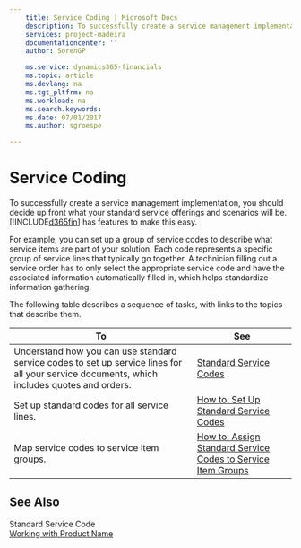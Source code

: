 ```yaml
---
    title: Service Coding | Microsoft Docs
    description: To successfully create a service management implementation, you should decide up front what your standard service offerings and scenarios will be. [!INCLUDE[d365fin](../../includes/d365fin_md.md)] has features to make this easy.
    services: project-madeira
    documentationcenter: ''
    author: SorenGP

    ms.service: dynamics365-financials
    ms.topic: article
    ms.devlang: na
    ms.tgt_pltfrm: na
    ms.workload: na
    ms.search.keywords:
    ms.date: 07/01/2017
    ms.author: sgroespe

---
```

# Service Coding
To successfully create a service management implementation, you should decide up front what your standard service offerings and scenarios will be. [!INCLUDE[d365fin](../../includes/d365fin_md.md)] has features to make this easy.  
  
 For example, you can set up a group of service codes to describe what service items are part of your solution. Each code represents a specific group of service lines that typically go together. A technician filling out a service order has to only select the appropriate service code and have the associated information automatically filled in, which helps standardize information gathering.  
  
 The following table describes a sequence of tasks, with links to the topics that describe them.   
  
|**To**|**See**|  
|------------|-------------|  
|Understand how you can use standard service codes to set up service lines for all your service documents, which includes quotes and orders.|[Standard Service Codes](../standard-service-codes.md)|  
|Set up standard codes for all service lines.|[How to: Set Up Standard Service Codes](../how-to-set-up-standard-service-codes.md)|  
|Map service codes to service item groups.|[How to: Assign Standard Service Codes to Service Item Groups](../how-to-assign-standard-service-codes-to-service-item-groups.md)|  
  
## See Also  
 Standard Service Code   
 [Working with Product Name](../working-with-$-p_1-product-name-$-.md)